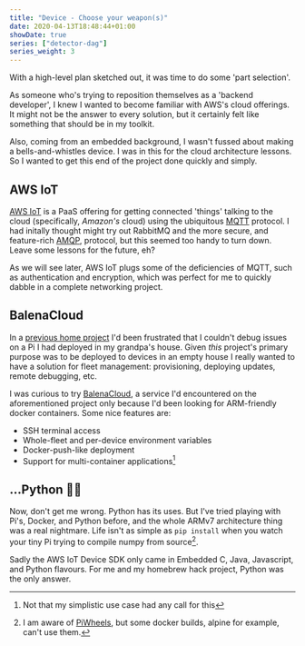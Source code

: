 ```yaml
---
title: "Device - Choose your weapon(s)"
date: 2020-04-13T18:48:44+01:00
showDate: true
series: ["detector-dag"]
series_weight: 3
---
```


With a high-level plan sketched out, it was time to do some 'part selection'.

As someone who's trying to reposition themselves as a 'backend developer', I knew I wanted to
become familiar with AWS's cloud offerings. It might not be the answer to every solution, but it certainly
felt like something that should be in my toolkit.

Also, coming from an embedded background, I wasn't fussed about making a bells-and-whistles device.
I was in this for the cloud architecture lessons. So I wanted to get this end of the project done quickly
and simply.

## AWS IoT

[AWS IoT](https://aws.amazon.com/iot/) is a PaaS offering for getting connected 'things' talking to
the cloud (specifically, _Amazon's_ cloud) using the ubiquitous [MQTT](https://mqtt.org/) protocol.
I had initally thought might try out RabbitMQ and the more secure, and feature-rich [AMQP](https://www.amqp.org/),
protocol, but this seemed too handy to turn down. Leave some lessons for the future, eh?

As we will see later, AWS IoT plugs some of the deficiencies of MQTT, such as authentication and encryption,
which was perfect for me to quickly dabble in a complete networking project.

## BalenaCloud

In a [previous home project](https://github.com/briggySmalls/flipdot) I'd been frustrated that I couldn't
debug issues on a Pi I had deployed in my grandpa's house. Given _this_ project's primary purpose was
to be deployed to devices in an empty house I really wanted to have a solution for fleet management:
provisioning, deploying updates, remote debugging, etc.

I was curious to try [BalenaCloud](https://www.balena.io/cloud/), a service I'd encountered
on the aforementioned project only because I'd been looking for ARM-friendly docker containers.
Some nice features are:

- SSH terminal access
- Whole-fleet and per-device environment variables
- Docker-push-like deployment
- Support for multi-container applications[^1]

## ...Python 🤦‍♀️

Now, don't get me wrong. Python has its uses. But I've tried playing with Pi's, Docker, and Python
before, and the whole ARMv7 architecture thing was a real nightmare. Life isn't as simple as `pip install`
when you watch your tiny Pi trying to compile numpy from source[^2].

Sadly the AWS IoT Device SDK only came in Embedded C, Java, Javascript, and Python flavours. For me
and my homebrew hack project, Python was the only answer.

[^1]: Not that my simplistic use case had any call for this
[^2]: I am aware of [PiWheels]("https://www.piwheels.org/simple"), but some docker builds, alpine for
example, can't use them.

